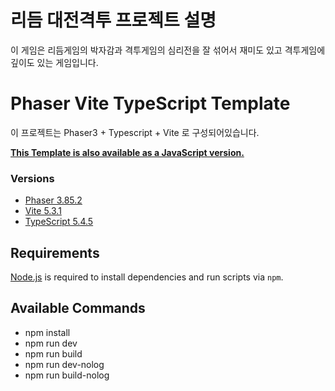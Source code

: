 # 리듬 대전격투 프로젝트 설명

이 게임은 리듬게임의 박자감과 격투게임의 심리전을 잘 섞어서 재미도 있고 격투게임에 깊이도 있는 게임입니다.

# Phaser Vite TypeScript Template

이 프로젝트는 Phaser3 + Typescript + Vite 로 구성되어있습니다.

**[This Template is also available as a JavaScript version.](https://github.com/phaserjs/template-vite)**

### Versions

- [Phaser 3.85.2](https://github.com/phaserjs/phaser)
- [Vite 5.3.1](https://github.com/vitejs/vite)
- [TypeScript 5.4.5](https://github.com/microsoft/TypeScript)

## Requirements

[Node.js](https://nodejs.org) is required to install dependencies and run scripts via `npm`.

## Available Commands
- npm install
- npm run dev
- npm run build
- npm run dev-nolog
- npm run build-nolog
